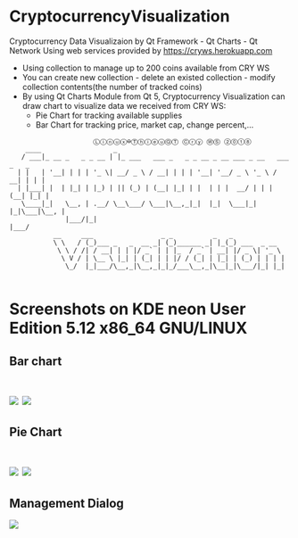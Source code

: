 # CryptocurrencyVisualization
Cryptocurrency Data Visualizaion by Qt Framework - Qt Charts - Qt Network
Using web services provided by https://cryws.herokuapp.com
 - Using collection to manage up to 200 coins available from CRY WS 
 - You can create new collection - delete an existed collection - modify collection contents(the number of tracked coins)
 - By using Qt Charts Module from Qt 5, Cryptocurrency Visualization can draw chart to visualize data we received from CRY WS:
	+ Pie Chart for tracking available supplies
	+ Bar Chart for tracking price, market cap, change percent,...
```
                     Ⓛⓘⓝⓤⓧ⊖ⓉⓗⓘⓔⓤⓆⓉ Ⓒⓡⓨ ⓌⓈ ②⓪①⑧
    ____                  _                                                  
   / ___|_ __ _   _ _ __ | |_ ___   ___ _   _ _ __ _ __ ___ _ __   ___ _   _ 
  | |   | '__| | | | '_ \| __/ _ \ / __| | | | '__| '__/ _ \ '_ \ / __| | | |
  | |___| |  | |_| | |_) | || (_) | (__| |_| | |  | | |  __/ | | | (__| |_| |
   \____|_|   \__, | .__/ \__\___/ \___|\__,_|_|  |_|  \___|_| |_|\___|\__, |
              |___/|_|                                                 |___/ 
           __     ___                 _ _          _   _             
           \ \   / (_)___ _   _  __ _| (_)______ _| |_(_) ___  _ __  
            \ \ / /| / __| | | |/ _` | | |_  / _` | __| |/ _ \| '_ \ 
             \ V / | \__ \ |_| | (_| | | |/ / (_| | |_| | (_) | | | |
              \_/  |_|___/\__,_|\__,_|_|_/___\__,_|\__|_|\___/|_| |_|
                                                                     
```
Screenshots on KDE neon User Edition 5.12 x86_64 GNU/LINUX
===========
## Bar chart
![](https://github.com/qtuancr261/CryptocurrencyVisualization/blob/master/Screenshots/Screenshot_20180609_230517.png)
![](https://github.com/qtuancr261/CryptocurrencyVisualization/blob/master/Screenshots/Screenshot_20180609_230537.png)
===========
## Pie Chart
![](https://github.com/qtuancr261/CryptocurrencyVisualization/blob/master/Screenshots/Screenshot_20180609_230554.png)
![](https://github.com/qtuancr261/CryptocurrencyVisualization/blob/master/Screenshots/Screenshot_20180609_230816.png)
===========
## Management Dialog
![](https://github.com/qtuancr261/CryptocurrencyVisualization/blob/master/Screenshots/Screenshot_20180609_230754.png)
